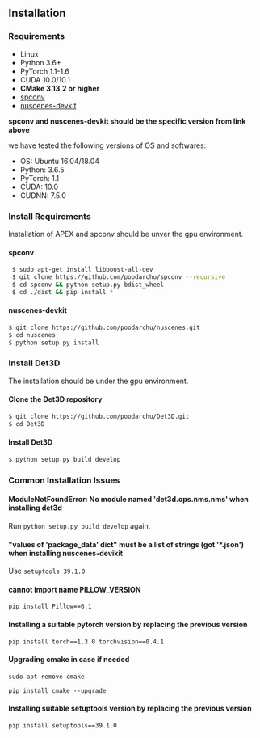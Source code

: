 ## Installation

### Requirements

- Linux
- Python 3.6+
- PyTorch 1.1-1.6
- CUDA 10.0/10.1
- **CMake 3.13.2 or higher**
- [spconv](https://github.com/poodarchu/spconv) 
- [nuscenes-devkit](https://github.com/poodarchu/nuscenes/)

**spconv and nuscenes-devkit should be the specific version from link above**

we have tested the following versions of OS and softwares:

- OS: Ubuntu 16.04/18.04
- Python: 3.6.5
- PyTorch: 1.1
- CUDA: 10.0
- CUDNN: 7.5.0


### Install Requirements

Installation of APEX and spconv should be unver the gpu environment.

#### spconv

```bash
 $ sudo apt-get install libboost-all-dev
 $ git clone https://github.com/poodarchu/spconv --recursive
 $ cd spconv && python setup.py bdist_wheel
 $ cd ./dist && pip install *
```

#### nuscenes-devkit

```bash
$ git clone https://github.com/poodarchu/nuscenes.git
$ cd nuscenes
$ python setup.py install
```

### Install Det3D

The installation should be under the gpu environment.

#### Clone the Det3D repository

```bash
$ git clone https://github.com/poodarchu/Det3D.git
$ cd Det3D
```

#### Install Det3D

```bash
$ python setup.py build develop
```

### Common Installation Issues

#### ModuleNotFoundError: No module named 'det3d.ops.nms.nms' when installing det3d

Run `python setup.py build develop` again.

#### "values of 'package_data' dict" must be a list of strings (got '*.json') when installing nuscenes-devikit

Use `setuptools 39.1.0 `

#### cannot import name PILLOW_VERSION
`pip install Pillow==6.1`

#### Installing a suitable pytorch version by replacing the previous version
`pip install torch==1.3.0 torchvision==0.4.1`

#### Upgrading cmake in case if needed
`sudo apt remove cmake`

`pip install cmake --upgrade`

#### Installing suitable setuptools version by replacing the previous version
`pip install setuptools==39.1.0`

